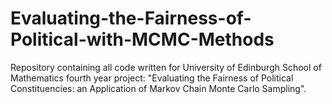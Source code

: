 # Evaluating-the-Fairness-of-Political-with-MCMC-Methods
Repository containing all code written for University of Edinburgh School of Mathematics fourth year project: "Evaluating the Fairness of Political Constituencies:  an Application of Markov Chain Monte Carlo Sampling".
